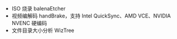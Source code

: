 * ISO 烧录 balenaEtcher
* 视频编解码 handBrake，支持 Intel QuickSync、AMD VCE、NVIDIA NVENC 硬编码
* 文件目录大小分析 WizTree
